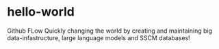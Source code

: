 # hello-world
Github FLow
Quickly changing the world by creating and maintaining big data-infastructure, large language models and SSCM databases!
